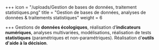 +++
icon = "/uploads/Gestion de bases de données, traitement statistiques.png"
title = "Gestion de bases de données, analyses de données & traitements statistiques"
weight = 6

+++
Gestions de **données écologiques**, réalisation d’**indicateurs numériques**, analyses multivariées, modélisations, réalisation de tests **statistiques** (paramétriques et non-paramétriques). Réalisation d'**outils d'aide à la décision**.